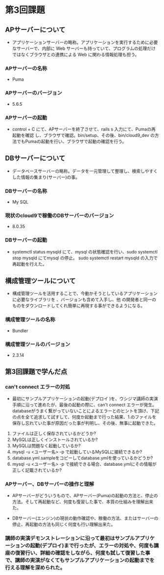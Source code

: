 # 第3回課題

## 

## APサーバーについて
- アプリケーションサーバーの略称。アプリケーションを実行するために必要なサーバーで、内部に Web サーバーも持っていて、プログラムの処理だけではなくブラウザとの連携による Web に関わる情報処理も担う。

### APサーバーの名称
- Puma

### APサーバーのバージョン 
- 5.6.5

### APサーバーの起動
-  control + C にて、APサーバーを終了させて、rails s 入力にて、Pumaの再起動を確認 し、ブラウザで確認。bin/setup、その後、bin/cloud9_dev の方法でもPumaの起動を行い、ブラウザで起動の確認を行う。



## DBサーバーについて
- データベースサーバーの略称。データを一元管理して整理し、検索しやすくした情報の集まり(サーバー)の事。

### DBサーバーの名称
- My SQL

### 現状のcloud9で稼働のDBサーバーのバージョン 
- 8.0.35

### DBサーバーの起動
- systemctl status mysqld にて、mysql の状態確認を行い、sudo systemctl stop mysqld にてmysql の停止。 sudo systemctl restart mysqld の入力で再起動を行えた。



## 構成管理ツールについて
- 構成管理ツールを活用することで、今動かそうとしているアプリケーションに必要なライブラリを 、バージョンも含めて入手し、他 の開発者と同一のものをダウンロードしてくれ簡単に再現する事ができるようになる。 

### 構成管理ツールの名称
- Bundler

### 構成管理ツールのバージョン 
- 2.3.14



## 第3回課題で学んだ点

### can't connect エラーの対処
- 最初にサンプルアプリケーションの起動(デプロイ )を、ウシジマ講師の実演手順に沿って進めたが、最後の起動の際に、can't connect エラーが発生。　databaseがうまく繋がっていないことによるエラーとのヒントを頂け、下記の点を全て追求して試すして、何度か起動まで行った結果、1.のファイルを保存し忘れていた事が原因だった事が判明し、その後、無事に起動できた。

1. ファイルは正しく保存されているかどうか?
2.  MySQLは正しくインストールされているか?
3.  MySQLは問題なく起動しているか?
4.  mysql -u <ユーザー名> -p で起動しているMySQLに接続できるか?
5. database.yml.sampleをコピーしてdatabase.ymlを使っているかどうか?
6. mysql -u <ユーザー名> -p で接続できる場合、database.ymlにその情報が正しく記載されているか?

###  APサーバー、DBサーバーの操作と理解
- APサーバーがどういうもので、APサーバー(Puma)の起動の方法と、停止の方法。そして再起動など、何度も復習した事で、本質の仕組みを理解出来た。

- DBサーバー(エンジン)の現状の動作確認や、稼働の方法、またはサーバーの停止、再起動の方法も同じく何度も行い理解出来た。

### 講師の実演デモンストレーションに沿って最初はサンプルアプリケーションの起動(デプロイ)まで行ったが、エラーの対処や、何度も講座の復習行い、詳細の確認をしながら、何度も試して復習した事で、講師の実演がなくてもサンプルアプリケーションの起動までを行える理解を深められた。
